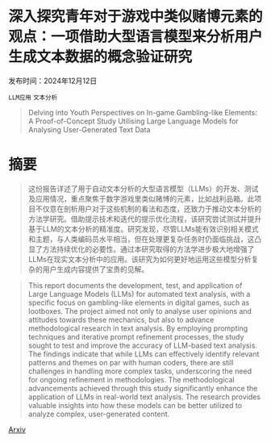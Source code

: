 # 深入探究青年对于游戏中类似赌博元素的观点：一项借助大型语言模型来分析用户生成文本数据的概念验证研究

发布时间：2024年12月12日

`LLM应用` `文本分析`

> Delving into Youth Perspectives on In-game Gambling-like Elements: A Proof-of-Concept Study Utilising Large Language Models for Analysing User-Generated Text Data

# 摘要

> 这份报告详述了用于自动文本分析的大型语言模型（LLMs）的开发、测试及应用情况，重点聚焦于数字游戏里类似赌博的元素，比如战利品箱。此项目不仅意在剖析用户对于这些机制的看法和态度，还致力于推动文本分析的方法学研究。借助提示技术和迭代的提示优化流程，该研究尝试测试并提升基于LLM的文本分析的精准度。研究发现，尽管LLMs能有效识别相关模式和主题，与人类编码员水平相当，但在处理更复杂任务时仍面临挑战，这凸显了方法持续优化的必要性。通过本研究取得的方法学进步极大地增强了LLMs在现实文本分析中的应用。该研究为如何更好地运用这些模型分析复杂的用户生成内容提供了宝贵的见解。

> This report documents the development, test, and application of Large Language Models (LLMs) for automated text analysis, with a specific focus on gambling-like elements in digital games, such as lootboxes. The project aimed not only to analyse user opinions and attitudes towards these mechanics, but also to advance methodological research in text analysis. By employing prompting techniques and iterative prompt refinement processes, the study sought to test and improve the accuracy of LLM-based text analysis. The findings indicate that while LLMs can effectively identify relevant patterns and themes on par with human coders, there are still challenges in handling more complex tasks, underscoring the need for ongoing refinement in methodologies. The methodological advancements achieved through this study significantly enhance the application of LLMs in real-world text analysis. The research provides valuable insights into how these models can be better utilized to analyze complex, user-generated content.

[Arxiv](https://arxiv.org/abs/2412.09345)